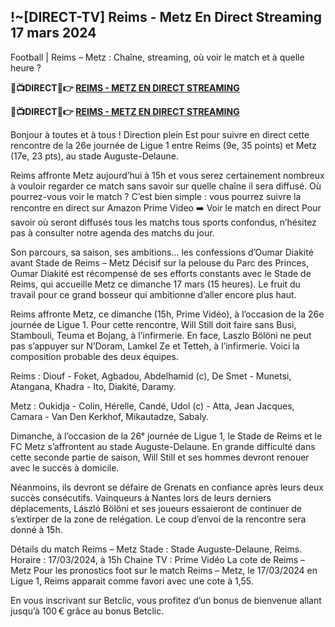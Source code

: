 <h2>!~[DIRECT-TV] Reims - Metz En Direct Streaming 17 mars 2024</h2>

Football | Reims – Metz : Chaîne, streaming, où voir le match et à quelle heure ?

<strong> 🔴📺DIRECT📲👉 <a href="https://onlinestreamshd.com/league1/" rel="nofollow"> REIMS - METZ EN DIRECT STREAMING </a> </strong>

<strong> 🔴📺DIRECT📲👉️ <a href="https://onlinestreamshd.com/league1/" rel="nofollow"> REIMS - METZ EN DIRECT STREAMING </a> </strong>

Bonjour à toutes et à tous !
Direction plein Est pour suivre en direct cette rencontre de la 26e journée de Ligue 1 entre Reims (9e, 35 points) et Metz (17e, 23 pts), au stade Auguste-Delaune.

Reims affronte Metz aujourd’hui à 15h et vous serez certainement nombreux à vouloir regarder ce match sans savoir sur quelle chaîne il sera diffusé.
Où pourrez-vous voir le match ? C’est bien simple : vous pourrez suivre la rencontre en direct sur Amazon Prime Video    ➡️ Voir le match en direct
Pour savoir où seront diffusés tous les matchs tous sports confondus, n’hésitez pas à consulter notre agenda des matchs du jour.

Son parcours, sa saison, ses ambitions… les confessions d’Oumar Diakité avant Stade de Reims – Metz
Décisif sur la pelouse du Parc des Princes, Oumar Diakité est récompensé de ses efforts constants avec le Stade de Reims, qui accueille Metz ce dimanche 17 mars (15 heures). Le fruit du travail pour ce grand bosseur qui ambitionne d’aller encore plus haut.

Reims affronte Metz, ce dimanche (15h, Prime Vidéo), à l’occasion de la 26e journée de Ligue 1. Pour cette rencontre, Will Still doit faire sans Busi, Stambouli, Teuma et Bojang, à l’infirmerie. En face, Laszlo Bölöni ne peut pas s’appuyer sur N’Doram, Lamkel Ze et Tetteh, à l’infirmerie. Voici la composition probable des deux équipes.

Reims : Diouf - Foket, Agbadou, Abdelhamid (c), De Smet - Munetsi, Atangana, Khadra - Ito, Diakité, Daramy.

Metz : Oukidja - Colin, Hérelle, Candé, Udol (c) - Atta, Jean Jacques, Camara - Van Den Kerkhof, Mikautadze, Sabaly.

Dimanche, à l’occasion de la 26ᵉ journée de Ligue 1, le Stade de Reims et le FC Metz s’affrontent au stade Auguste-Delaune. En grande difficulté dans cette seconde partie de saison, Will Still et ses hommes devront renouer avec le succès à domicile.

Néanmoins, ils devront se défaire de Grenats en confiance après leurs deux succès consécutifs. Vainqueurs à Nantes lors de leurs derniers déplacements, László Bölöni et ses joueurs essaieront de continuer de s’extirper de la zone de relégation. Le coup d’envoi de la rencontre sera donné à 15h.

Détails du match Reims – Metz
Stade : Stade Auguste-Delaune, Reims.
Horaire : 17/03/2024, à 15h
Chaine TV : Prime Vidéo
La cote de Reims – Metz
Pour les pronostics foot sur le match Reims – Metz, le 17/03/2024 en Ligue 1, Reims apparait comme favori avec une cote à 1,55.

En vous inscrivant sur Betclic, vous profitez d’un bonus de bienvenue allant jusqu’à 100 € grâce au bonus Betclic.

